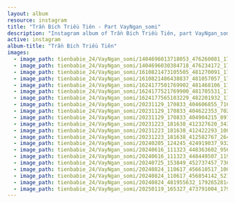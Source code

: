 ```yaml
---
layout: album
resource: instagram
title: "Trần Bích Triều Tiên - Part VayNgan_somi"
description: "Instagram album of Trần Bích Triều Tiên, part VayNgan_somi."
active: instagram
album-title: "Trần Bích Triều Tiên"
images:
  - image_path: tienbabie_24/VayNgan_somi/1404696013718053_476260081_1774110973443220_6316447652169710027_n.jpg
  - image_path: tienbabie_24/VayNgan_somi/1404696030384718_476234172_1774110950109889_4914492954072300772_n.jpg
  - image_path: tienbabie_24/VayNgan_somi/1610821473105505_481270091_1786177678903216_8644404791803097828_n.jpg
  - image_path: tienbabie_24/VayNgan_somi/1610821486438837_481057057_1786177955569855_3581941477618610595_n.jpg
  - image_path: tienbabie_24/VayNgan_somi/1624177501769902_481468106_1791275908393393_8984896060028070767_n.jpg
  - image_path: tienbabie_24/VayNgan_somi/1624177521769900_481705531_1791275961726721_7816668903248758620_n.jpg
  - image_path: tienbabie_24/VayNgan_somi/1624177565103229_482201932_1791275535060097_8032204186760537205_n.jpg
  - image_path: tienbabie_24/VayNgan_somi/20231129_170833_404606855_7168305156564906_8480596399973244268_n.jpg
  - image_path: tienbabie_24/VayNgan_somi/20231129_170833_404622353_702456921828484_3173031796981672045_n.jpg
  - image_path: tienbabie_24/VayNgan_somi/20231129_170833_404904215_897892701750224_8263786236493911789_n.jpg
  - image_path: tienbabie_24/VayNgan_somi/20231223_181638_412327620_343355565105866_8180519479326744349_n.jpg
  - image_path: tienbabie_24/VayNgan_somi/20231223_181638_412422293_1000465424387409_3901417372748149751_n.jpg
  - image_path: tienbabie_24/VayNgan_somi/20231223_181638_412582767_264539729686392_2720300378581390894_n.jpg
  - image_path: tienbabie_24/VayNgan_somi/20240205_124245_424919037_932197401863090_7715914163361938503_n.jpg
  - image_path: tienbabie_24/VayNgan_somi/20240616_111323_448363602_956748192861808_1520829771390382406_n.jpg
  - image_path: tienbabie_24/VayNgan_somi/20240616_111323_448449507_1190015248844267_7887857549058197581_n.jpg
  - image_path: tienbabie_24/VayNgan_somi/20240725_153849_452737457_736373448531844_439491645205060789_n.jpg
  - image_path: tienbabie_24/VayNgan_somi/20240824_110617_456610517_1004408851177510_8050353613884322415_n.jpg
  - image_path: tienbabie_24/VayNgan_somi/20240824_110617_456854142_527394479963757_1138423534825986179_n.jpg
  - image_path: tienbabie_24/VayNgan_somi/20240824_481955632_1792652814922369_3484139375762264607_n.jpg
  - image_path: tienbabie_24/VayNgan_somi/20250119_165327_473791004_1791688558352646_8208472119942919453_n.jpg
---
```

